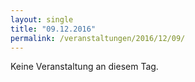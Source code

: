 ```yaml
---
layout: single
title: "09.12.2016"
permalink: /veranstaltungen/2016/12/09/
---
```


Keine Veranstaltung an diesem Tag.
